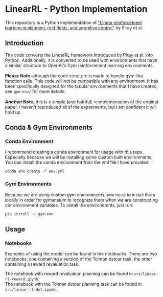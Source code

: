 # LinearRL - Python Implementation
This repository is a Python implementation of ["Linear reinforcement learning in planning, grid fields, and cognitive control"](https://www.nature.com/articles/s41467-021-25123-3) by Piray et al.

## Introduction
The code converts the LinearRL framework introduced by Piray et al. into Python. Additionally, it is converted to be used with environments that have a similar structure to OpenAI's Gym reinforcement learning environments. <br> <br>
**Please Note** although the code structure is made to handle gym-like function calls. This code will not be compatible with any environment. It has been specifically designed for the tabular environments that I have created, see `gym-env/` for more details. <br> <br>
**Another Note**, this is a simple (and faithful) reimplementation of the original paper. I haven't reproduced all of the experiments, but I am confident it will hold up.

## Conda & Gym Environments
### Conda Environment
I recommend creating a conda environment for usage with this repo. Especially because we will be installing some custom built environments. You can install the conda environment from the yml file I have provided.
```bash
conda env create -f env.yml
```

### Gym Environments
Because we are using custom gym environments, you need to install them locally in order for gymansium to recognize them when we are constructing our environment variables. To install the environemnts, just run:
```bash
pip install -e gym-env
```

## Usage
### Notebooks
Examples of using the model can be found in the notebooks. There are two notebooks, one containing a version of the Tolman detour task, the other containing a reward revaluation task.

The notebook with reward revaluation planning can be found in `src/linear-rl-reward.ipynb`. <br>
The notebook with the Tolman detour planning task can be found in `src/linear-rl-det.ipynb`.